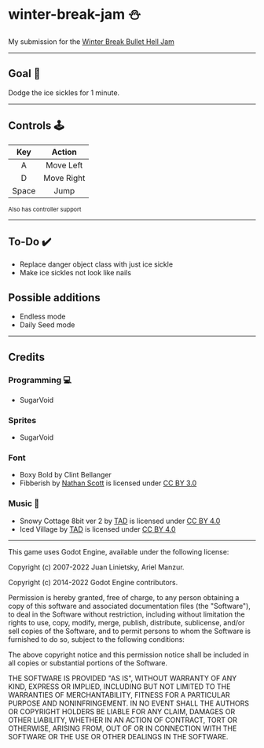 # winter-break-jam :snowman:

My submission for the [Winter Break Bullet Hell Jam](https://itch.io/jam/2023-winter-bullet-hell-jam) 

<hr>

## Goal :dart:
Dodge the ice sickles for 1 minute.
<hr>

## Controls :joystick: 

|Key|Action|
|:---:|:---:|
|A|Move Left|
|D|Move Right|
|Space|Jump|

<sub>Also has controller support</sub>
<hr>

## To-Do :heavy_check_mark:
- Replace danger object class with just ice sickle
- Make ice sickles not look like nails

## Possible additions
- Endless mode
- Daily Seed mode
<hr>

## Credits
### Programming :computer: 
- SugarVoid
### Sprites
- SugarVoid
### Font
- Boxy Bold by Clint Bellanger
- Fibberish by [Nathan Scott](@caffi_nate) is licensed under [CC BY 3.0]()
### Music :musical_keyboard:
- Snowy Cottage 8bit ver 2 by [TAD](https://www.youtube.com/c/Tadon) is licensed under [CC BY 4.0](https://creativecommons.org/licenses/by/4.0/)
- Iced Village by [TAD](https://www.youtube.com/c/Tadon) is licensed under [CC BY 4.0](https://creativecommons.org/licenses/by/4.0/)

<hr>

This game uses Godot Engine, available under the following license:

Copyright (c) 2007-2022 Juan Linietsky, Ariel Manzur. 

Copyright (c) 2014-2022 Godot Engine contributors.

Permission is hereby granted, free of charge, to any person obtaining a copy of this software and associated documentation files (the "Software"), to deal in the Software without restriction, including without limitation the rights to use, copy, modify, merge, publish, distribute, sublicense, and/or sell copies of the Software, and to permit persons to whom the Software is furnished to do so, subject to the following conditions:

The above copyright notice and this permission notice shall be included in all copies or substantial portions of the Software.

THE SOFTWARE IS PROVIDED "AS IS", WITHOUT WARRANTY OF ANY KIND, EXPRESS OR IMPLIED, INCLUDING BUT NOT LIMITED TO THE WARRANTIES OF MERCHANTABILITY, FITNESS FOR A PARTICULAR PURPOSE AND NONINFRINGEMENT. IN NO EVENT SHALL THE AUTHORS OR COPYRIGHT HOLDERS BE LIABLE FOR ANY CLAIM, DAMAGES OR OTHER LIABILITY, WHETHER IN AN ACTION OF CONTRACT, TORT OR OTHERWISE, ARISING FROM, OUT OF OR IN CONNECTION WITH THE SOFTWARE OR THE USE OR OTHER DEALINGS IN THE SOFTWARE.

